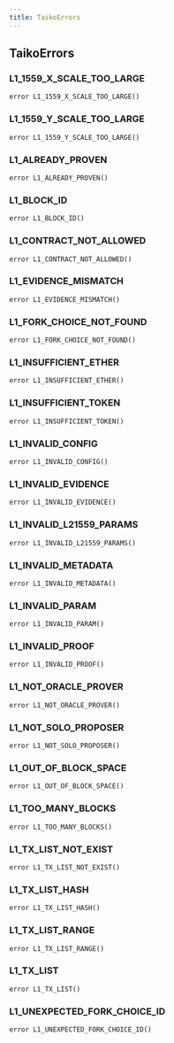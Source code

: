 ```yaml
---
title: TaikoErrors
---
```


## TaikoErrors

### L1_1559_X_SCALE_TOO_LARGE

```solidity
error L1_1559_X_SCALE_TOO_LARGE()
```

### L1_1559_Y_SCALE_TOO_LARGE

```solidity
error L1_1559_Y_SCALE_TOO_LARGE()
```

### L1_ALREADY_PROVEN

```solidity
error L1_ALREADY_PROVEN()
```

### L1_BLOCK_ID

```solidity
error L1_BLOCK_ID()
```

### L1_CONTRACT_NOT_ALLOWED

```solidity
error L1_CONTRACT_NOT_ALLOWED()
```

### L1_EVIDENCE_MISMATCH

```solidity
error L1_EVIDENCE_MISMATCH()
```

### L1_FORK_CHOICE_NOT_FOUND

```solidity
error L1_FORK_CHOICE_NOT_FOUND()
```

### L1_INSUFFICIENT_ETHER

```solidity
error L1_INSUFFICIENT_ETHER()
```

### L1_INSUFFICIENT_TOKEN

```solidity
error L1_INSUFFICIENT_TOKEN()
```

### L1_INVALID_CONFIG

```solidity
error L1_INVALID_CONFIG()
```

### L1_INVALID_EVIDENCE

```solidity
error L1_INVALID_EVIDENCE()
```

### L1_INVALID_L21559_PARAMS

```solidity
error L1_INVALID_L21559_PARAMS()
```

### L1_INVALID_METADATA

```solidity
error L1_INVALID_METADATA()
```

### L1_INVALID_PARAM

```solidity
error L1_INVALID_PARAM()
```

### L1_INVALID_PROOF

```solidity
error L1_INVALID_PROOF()
```

### L1_NOT_ORACLE_PROVER

```solidity
error L1_NOT_ORACLE_PROVER()
```

### L1_NOT_SOLO_PROPOSER

```solidity
error L1_NOT_SOLO_PROPOSER()
```

### L1_OUT_OF_BLOCK_SPACE

```solidity
error L1_OUT_OF_BLOCK_SPACE()
```

### L1_TOO_MANY_BLOCKS

```solidity
error L1_TOO_MANY_BLOCKS()
```

### L1_TX_LIST_NOT_EXIST

```solidity
error L1_TX_LIST_NOT_EXIST()
```

### L1_TX_LIST_HASH

```solidity
error L1_TX_LIST_HASH()
```

### L1_TX_LIST_RANGE

```solidity
error L1_TX_LIST_RANGE()
```

### L1_TX_LIST

```solidity
error L1_TX_LIST()
```

### L1_UNEXPECTED_FORK_CHOICE_ID

```solidity
error L1_UNEXPECTED_FORK_CHOICE_ID()
```

